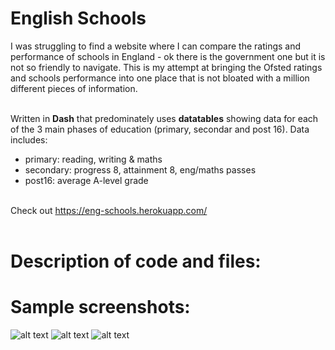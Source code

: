 # English Schools

I was struggling to find a website where I can compare the ratings and performance of schools in England - ok there is the government one but it is not so friendly to navigate. This is my attempt at bringing the Ofsted ratings and schools performance into one place that is not bloated with a million different pieces of information.<br><br>

Written in **Dash** that predominately uses **datatables** showing data for each of the 3 main phases of education (primary, secondar and post 16). Data includes:
  - primary: reading, writing & maths
  - secondary: progress 8, attainment 8, eng/maths passes
  - post16: average A-level grade<br><br>

Check out https://eng-schools.herokuapp.com/<br><br>

# Description of code and files:


# Sample screenshots:
![alt text](https://github.com/waiky8/eng-schools/blob/main/screenshot1.jpg)
![alt text](https://github.com/waiky8/eng-schools/blob/main/screenshot2.jpg)
![alt text](https://github.com/waiky8/eng-schools/blob/main/screenshot3.jpg)
